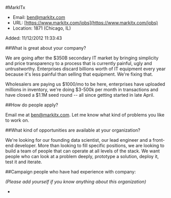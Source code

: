 
#MarkITx

* Email: [ben@markitx.com](mailto:ben@markitx.com)
* URL: [https://www.markitx.com/jobs](https://www.markitx.com/jobs)
* Location: 1871 (Chicago, IL)

Added: 11/12/2012 11:33:43

##What is great about your company?

We are going after the $350B secondary IT market by bringing simplicity and price transparency to a process that is currently painful, ugly and untrustworthy. Enterprises discard billions worth of IT equipment every year because it's less painful than selling that equipment. We're fixing that.



Wholesalers are paying us $1000/mo to be here, enterprises have uploaded millions in inventory, we're doing $3-500k per month in transactions and have closed a $1.1M seed round -- all since getting started in late April.

##How do people apply?

Email me at ben@markitx.com. Let me know what kind of problems you like to work on.

##What kind of opportunities are available at your organization?

We're looking for our founding data scientist, our lead engineer and a front-end developer. More than looking to fill specific positions, we are looking to build a team of people that can operate at all levels of the stack. We want people who can look at a problem deeply, prototype a solution, deploy it, test it and iterate. 

##Campaign people who have had experience with company:

*(Please add yourself if you know anything about this organization)*

* 


    